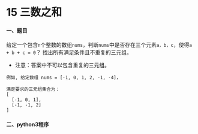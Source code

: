 # 15 三数之和

#### 一、题目

给定一个包含```n```个整数的数组```nums```，判断```nums```中是否存在三个元素```a，b，c```，使得```a + b + c = 0```？
找出所有满足条件且不重复的三元组。

* 注意：答案中不可以包含重复的三元组。

```
例如, 给定数组 nums = [-1, 0, 1, 2, -1, -4]，

满足要求的三元组集合为：
[
  [-1, 0, 1],
  [-1, -1, 2]
]
```

#### 二、python3程序
```python

```

